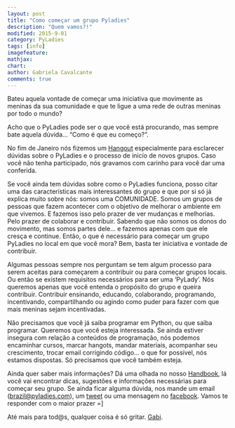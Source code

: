 ```yaml
---
layout: post
title: "Como começar um grupo Pyladies"
description: "Quem vamos?!"
modified: 2015-9-01
category: PyLadies
tags: [info]
imagefeature:
mathjax:
chart:
author: Gabriela Cavalcante
comments: true
---
```


Bateu aquela vontade de começar uma iniciativa que movimente as meninas da sua comunidade e que te ligue a uma rede de outras meninas por todo o mundo?

Acho que o PyLadies pode ser o que você está procurando, mas sempre bate aquela dúvida… “Como é que eu começo?”.

No fim de Janeiro nós fizemos um [Hangout](https://www.youtube.com/watch?v=QMzYwpqLRvE) especialmente para esclarecer dúvidas sobre o PyLadies e o processo de inicío de novos grupos. Caso você não tenha participado, nós gravamos com carinho para você dar uma conferida.

Se você ainda tem dúvidas sobre como o PyLadies funciona, posso citar uma das características mais interessantes do grupo e que por si só já explica muito sobre nós: somos uma COMUNIDADE. Somos um grupos de pessoas que fazem acontecer com o objetivo de melhorar o ambiente em que vivemos. E fazemos isso pelo prazer de ver mudanças e melhorias. Pelo prazer de colaborar e contribuir. Sabendo que não somos os donos do movimento, mas somos partes dele… e fazemos apenas com que ele cresça e continue. Então, o que é necessário para começar um grupo PyLadies no local em que você mora? Bem, basta ter iniciativa e vontade de contribuir.

Algumas pessoas sempre nos perguntam se tem algum processo para serem aceitas para começarem a contribuir ou para começar grupos locais. Ou então se existem requisitos necessários para ser uma ‘PyLady’. Nós queremos apenas que você entenda o propósito do grupo e queira contribuir. Contribuir ensinando, educando, colaborando, programando, incentivando, compartilhando ou agindo como puder para fazer com que mais meninas sejam incentivadas.

Não precisamos que você já saiba programar em Python, ou que saiba programar. Queremos que você esteja interessada. Se ainda estiver insegura com relação a conteúdos de programação, nós podemos encaminhar cursos, marcar hangots, mandar materiais, acompanhar seu crescimento, trocar email corrigindo código… o que for possível, nós estamos dispostas. Só precisamos que você também esteja.

Ainda quer saber mais informações? Dá uma olhada no nosso [Handbook](https://www.gitbook.com/book/brazilpyladies/handbook/details), lá você vai encontrar dicas, sugestões e informações necessárias para começar seu grupo. Se ainda ficar alguma dúvida, nos mande um email (brazil@pyladies.com), um [tweet](https://twitter.com/PyLadiesBrazil) ou uma mensagem no [facebook](https://www.facebook.com/pyladies.brasil). Vamos te responder com o maior prazer =]

Até mais para tod@s, qualquer coisa é só gritar.
[Gabi](http://i-am-gabi.github.io/).
